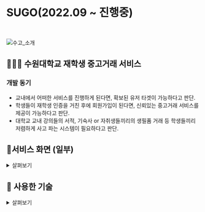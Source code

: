 # SUGO(2022.09 ~ 진행중)
<br>

![수고_소개](https://user-images.githubusercontent.com/49385546/204080556-74a0299b-6c49-4d05-96de-c876414a70b6.png)

## 🧑🏻‍💻 수원대학교 재학생 중고거래 서비스

### 개발 동기
- 교내에서 어떠한 서비스를 진행하게 된다면, 확보된 유저 타겟이 가능하다고 판단.
- 학생들이 재학생 인증을 거친 후에 회원가입이 된다면, 신뢰있는 중고거래 서비스를 제공이 가능하다고 판단.
- 대학교 교내 강의들의 서적, 기숙사 or 자취생들끼리의 생필품 거래 등 학생들끼리 저렴하게 사고 파는 시스템이 필요하다고 판단.

## 📱서비스 화면 (일부)

<details>
<summary>살펴보기</summary>
<div markdown="1">


 
| **로그인** | **쪽지 내용** | **쪽지 보내기** |
| :---: | :---: | :---: |
| ![로그인](https://user-images.githubusercontent.com/49385546/204084797-1d7e1c22-7e8f-41d8-b7f2-0664b22d1da0.png) | ![쪽지](https://user-images.githubusercontent.com/49385546/204084980-98034924-06b4-4851-b1b3-b9b0dc98db07.png) | ![쪽지 보내기](https://user-images.githubusercontent.com/49385546/204084770-efa56a52-5d4f-46cb-9ba7-213b776abf73.png) |

| **메인 페이지** | **물건 검색** | **물건 필터링** |
| :---: | :---: | :---: |
| ![메인 페이지](https://user-images.githubusercontent.com/49385546/204085073-7ffd9b8c-917d-4d2f-b947-773b2172e0c1.gif) | ![물건 검색](https://user-images.githubusercontent.com/49385546/204085080-18278bc4-45df-471b-bc4e-e120fa43ddef.gif) | ![물건 필터링](https://user-images.githubusercontent.com/49385546/204085077-64c82383-5428-475e-8445-1a57c49e236c.gif) |

| **게시글 자세히 보기** | **수고 올리기** | |
| :---: | :---: | :---: |
| ![게시글 자세히 보기](https://user-images.githubusercontent.com/49385546/204085166-b7b48afa-0147-4d2c-beec-91919121b1f4.gif) | ![수고 올리기1](https://user-images.githubusercontent.com/49385546/204085173-3e01978e-23dc-43e3-8151-1fe98687c068.gif) | ![수고 올리기2](https://user-images.githubusercontent.com/49385546/204085174-96c99d14-7b0e-4674-abbe-f0c74124782d.gif) |

| **회원가입** | | |
| :---: | :---: | :---: |
| ![회원가입 1](https://user-images.githubusercontent.com/49385546/204085252-f0324860-cf6e-47ac-8d28-03b1f1f31744.png) | ![회원가입 2](https://user-images.githubusercontent.com/49385546/204085253-24aaa103-64df-4d58-a787-aeeb42b1eafa.png) | ![회원가입 3](https://user-images.githubusercontent.com/49385546/204085256-c5ce6941-d177-4a55-94d4-d0f28948060f.png) |
 
| **회원가입** | | |
| :---: | :---: | :---: |
| ![회원가입 1](https://user-images.githubusercontent.com/49385546/204085314-d171f51e-8f04-4ae5-bfb1-78bd8434bc02.png) | ![회원가입 2](https://user-images.githubusercontent.com/49385546/204085315-3ed912c5-3f76-4af2-8292-e7c62732b6dc.png) | ![회원가입 3](https://user-images.githubusercontent.com/49385546/204085311-a7404bf6-7898-401e-bba1-4e2e338e816b.png) | 

 
<br> 
</div>
</details>

## 📖 사용한 기술

<details>
<summary>살펴보기</summary>
<div markdown="1">

### iOS
- Xcode
- Swift
- UIKit
- Alamofire / SwiftyJSON
- Keychain
- MVC
- KingFisher
- iQKeyboardManager
- BSImagePicker
- Photos
- ImageSlideShow
- Singleton
- Observer
 
### 기능 키워드

- UICollectionView
- UITableView
- Photos
- PHAssets
- Network
- MultipartFormData
- UITabbarController
- Extension
 
</div>
</details>
